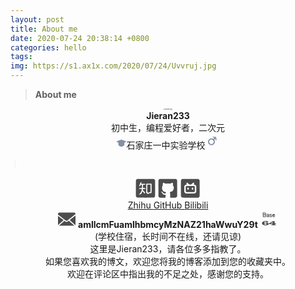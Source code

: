 ```yaml
---
layout: post
title: About me
date: 2020-07-24 20:38:14 +0800
categories: hello
tags: 
img: https://s1.ax1x.com/2020/07/24/Uvvruj.jpg
---
```


> **About me**

<center><img src="https://s1.ax1x.com/2020/07/24/Uvqi5D.jpg" alt="Uvqi5D.jpg" style="zoom:15%;" /></center>

<center><b>Jieran233</b></center>

<center>初中生，编程爱好者，二次元</center>

<center><svg fill="#8590A6" viewBox="0 0 24 24" width="1.2em" height="1.2em"><path d="M12 4L1 7.94v.588l4.153 2.73v5.166C5.158 16.758 8.028 20 12 20c3.972 0 6.808-3.116 6.85-3.576l.006-5.163 4.129-2.733.015-.586L12 4z" fill-rule="evenodd"></path></svg><span>石家庄一中实验学校</span><svg fill="#8590A6" viewBox="0 0 24 24" width="24" height="24"><path d="M8.025 15.641a3.5 3.5 0 1 1 4.95-4.95 3.5 3.5 0 0 1-4.95 4.95zm10.122-9.369a.759.759 0 0 0-.753-.753L13.322 5a.738.738 0 0 0-.744.744.757.757 0 0 0 .751.752l2.127.313c-.95.954-1.832 1.83-1.832 1.83a5.502 5.502 0 0 0-7.013 8.416 5.5 5.5 0 0 0 8.415-7.016l1.842-1.819.303 2.116a.758.758 0 0 0 .752.753.738.738 0 0 0 .744-.744l-.52-4.073z" fill-rule="evenodd"></path></svg></center>

<svg class="icon" style="width: 1em; height: 1em;vertical-align: middle;fill: currentColor;overflow: hidden;" viewBox="0 0 1024 1024" version="1.1" xmlns="http://www.w3.org/2000/svg"><path d="M504.3 64.2H521v895.3h-16.7z" fill="#BFBFBF" /></svg>

<center><svg xmlns="http://www.w3.org/2000/svg" fill="#4D4D4D" width="36" height="36" class="icon" viewBox="0 0 1024 1024"><path d="M136.8 78.8c-8.6 2.8-24 12.4-33.6 21-8.6 7.8-21.4 27.8-24.4 37.8-4.2 14-4 723.4 0 733.4 8.6 20.6 36.8 48.6 56 55.6 9 3.4 747.4 3.4 756.4 0 19.8-7.2 49-36.6 56-56.2 2.2-6 2.6-75.6 2.8-366.4 0-233.8-.6-361.4-2-366-1.2-3.8-6.6-13.8-12.2-22.2-8.2-12.2-13.4-17.4-25.8-25.6-8.4-5.8-19-11.4-23.2-12.2-4.6-1.2-163.2-1.8-374.8-1.8-293 0-368.6.6-375.2 2.6zm190 145.6c5.4 7.6 4 17.4-4.8 31.6-9.8 16-10.8 27.4-3 35 2.6 2.8 6.4 5 8.4 5s37.8.4 79.6.6c68 .4 76.6.8 82.4 3.8 9.2 5 12.6 11 12.6 22 0 7-1.2 10.8-4.8 15l-4.8 5.4-38 .2c-53.8 0-53.8 0-55.4 51.2-.6 18-1.6 42.8-2.2 55-1.2 22.8.6 31.6 7.6 36.2 1.4.8 22.2 2 46 2.6l43.2 1 8.8 6c15.4 10.8 17.8 29.2 5 37-5.8 3.6-10.2 4-51.8 4-31 0-47 .8-50.6 2.4-7 3.2-14.2 17.6-17.2 34.4-3.2 16.6-1 21.8 9.6 25.2 13.4 4.2 21.8 11.2 49 41.4 35 38.8 36.6 41 41.8 58.8 7 23.8 2.2 41.8-11.4 41.8-7.6 0-12-3-21-14.6-13.8-17.4-54.4-65.8-62-73.8-15.2-16-29.4-5.8-38.8 27.4-1.8 6.6-8.8 23.2-15.6 37-10.8 22-14 26.8-27.4 39.6-19.6 19.2-26.4 23-53.6 29.6-27.2 6.4-37 5.6-38-3.6-1-8.4 4.4-16.4 20-29 16-13 36.8-36.6 45.2-51.4 3-5.2 8.2-13.8 11.6-19 3.4-5 11.8-20.4 18.6-34.2 10-20 13.6-29.4 17.2-47 2.6-12.2 6.2-25.4 7.8-29.4 4-9.4 4-21.4.2-27-5.2-7.4-16-8.8-62.6-8.4-50.4.4-55.2-.8-57.6-13.2-1.8-10.4 5.8-24.4 16.2-29.8 7.4-3.8 11.8-4.2 56.2-4.8l48.4-.8 4.6-5c4.8-5 4.8-5 5-61.6 0-35.2-.8-59.2-2-63.2-3.8-11.2-11-14.8-30.2-14.8s-21.4 1.4-31.2 18.2c-8.2 14.4-20.6 28.8-33.2 38.8-13.2 10.4-21.6 13-28 9-8.4-5.6-5.2-23.2 8.2-43.2 4-6.4 9.2-18.6 12.2-29.6 3-10.2 7.4-23.2 10-29 2.4-5.6 6-16.8 8-24.6 5.6-23.6 24-50.8 39.4-58.4 11.2-5.4 18.6-5.4 22.4.2zm452 68.2c11.8 7.8 11.4-.8 10.8 216-.6 181-.8 198.8-4 203-7.6 10.8-9.8 11.4-53.6 12.4l-41 1-14 7.8c-7.6 4.2-21.2 13-29.8 19.4-25.8 19.2-35 19.8-43.4 3.2-11.8-23.2-23.6-33.2-39.4-33.4-8.8 0-13.6-2.8-17.2-9.8-2.6-4.8-3-33.8-2.6-208.8.4-199.8.4-203 4.4-207.4 2.2-2.4 5.8-5.2 8-6.2 2.2-.8 51.8-1.4 110-1.2 99 .4 106.6.6 111.8 4z"/><path d="M606.8 337.4c-2.4.4-6.4 3-9 5.8l-4.8 5.2-.6 156.4-.4 156.4 6.4 9.4c3.6 5.2 9.8 15.2 13.6 21.8 8 14.2 16.8 20.6 25.6 18.6 3.2-.6 13.8-7 23.6-14.2 23-17 27.8-19 50.2-20.2 16.4-1 19.2-1.8 23.6-6.2 2.8-2.8 5-6.4 5.2-8.2V505.6c0-116-.6-154.4-2.6-158.6-4.8-10.4-8.4-11-70-10.8-31.2.2-58.6.8-60.8 1.2z"/></svg><svg xmlns="http://www.w3.org/2000/svg" fill="#4D4D4D" width="36" height="36" class="icon" viewBox="0 0 1024 1024"><path d="M138.4 78c-6.4 1.4-26.4 14.2-36 22.8-8 7.2-22 29.8-24.4 39.2-1.6 6.4-2 113.2-1.6 368 .6 299.4 1 359.8 3.4 364 11 20.2 21.6 32.4 37.2 43 15.6 10.6 17.2 11.2 34.2 13.2 10.6 1.2 63.4 1.6 127.6 1.4l109.6-.6 6-6.8 6.2-6.8-1.2-25.2c-.8-15.8-.2-33.4 1.4-47.2 3-25.4 1.4-36.2-6-43.2-5-4.6-6.2-4.8-30.6-4.2-27.6.8-24 1.6-68.8-16-8.6-3.4-22.6-18-28.4-29.8-11.4-22.8-27-45-39.2-55.6-14-12.2-19.8-20.8-19.8-28.6 0-11.6 13.6-12.6 33.2-2.4 16.6 8.8 20.8 12.4 40.8 36.2 24.2 28.6 31 33.6 54 39.6 15.2 4 42.2 3 51.4-1.8 9-4.6 18-15.2 24.4-29.2 11.4-24.2 7.4-31.2-20.6-36.8-9.8-2-29.2-8-43.4-13.4-40.4-15.8-64.6-37.4-85.4-76.2-11.6-21.8-15.4-33-18.2-53.6-4.2-32.2-4.8-60.2-1.4-84 3.4-23.8 6.8-32.8 20.2-54 4-6 8.8-15.6 11-21.4 3.8-10 3.8-11.6 1-30-5.2-34.2-3.2-52.4 7.6-70.2 7.2-12.2 15-17.2 24.2-15.8 12.8 2.2 52 17.4 66.8 26.2 26 15 29 15.4 82.4 7.2 24.6-3.8 33.8-4.2 60-3.2 17 .6 41.4 3 54 5.2 38.4 6.6 49.6 5.2 73-10 6.6-4.2 17.4-9.4 24-11.6 6.6-2.2 16-5.8 21-8.2 13-6 28-5.6 35.6.8 12.4 10.4 18.6 41.4 14.4 71.6-4.4 30.6-3 39.4 8.4 53.8 3.4 4.4 11.2 19.2 17.4 33.2L775 443v78l-10 28c-15.2 43.2-36.8 73.2-66.2 92.8-13.4 8.8-57 25.4-76.8 29-28.2 5.2-33.2 12.6-22 32.2 11.2 19.4 12.4 32.8 11.6 129.6l-.6 85.8 5.4 4.6c3.6 3 9.2 5.2 16 6 5.8.8 60.2 1 120.6.6 108.4-.6 110.2-.6 119-5 24-11.6 40-27.4 51.6-50.6l5.4-11 .6-347c.4-223-.2-353.4-1.4-365-2-17-2.6-18.6-13-34-10.6-15.4-22.8-26.2-43.2-37.2-4.2-2.4-64.6-2.8-366-3.2-198.6 0-364 .4-367.6 1.4z"/></svg><svg xmlns="http://www.w3.org/2000/svg" fill="#4D4D4D" width="36" height="36" class="icon" viewBox="0 0 1024 1024"><path d="M138.8 77.8c-7.8 2-32 17.8-38.8 25.6-9.6 10.6-18.4 25-21.2 34-4.2 14.2-4.2 723.6 0 733.6 8.4 20.2 29.4 41.6 53.2 54.2 6.8 3.6 18.8 3.8 370 3.8h363l9-4.2c14-6.8 31.6-22.4 42.6-38 9.4-13.8 10-15.2 11.6-32.6 1.2-10.4 1.6-166.8 1.4-365.6-.6-317.8-.8-348.2-3.8-354.6-9.2-19.2-20.8-33-38.6-45l-17.6-12-362.4-.4c-199.2 0-365 .4-368.4 1.2zM371.2 251c4.2 1.6 22.6 18.2 44.6 39.8 29.8 29.2 39 37.2 45.4 39 10.6 3 73.2 2.8 83.2-.2 6-1.8 15.8-10.4 43.4-37.8 19.8-19.6 39.4-37.4 44-39.6 15.2-7.8 31.6-4 41 9.4 10.4 15.2 8.8 28-6 44.6-15 16.8-11 24.4 14.2 26.8 18.8 1.6 25.2 3.8 43.8 14.8 19.2 11.2 28 21 40.6 44.8L775 411v250l-9.8 19.6c-10.4 20.6-23.8 35.6-43 47.6-18.8 12-18.6 12-226.2 11.4l-189-.6-11.8-4.8c-6.4-2.6-18.6-10.2-26.8-17-16-12.8-25.6-26.4-35-49.2-4.4-11-4.4-11.4-4.4-132.2V414.6l10.4-21c8.4-16.8 13-23.4 22.6-32.2 17.2-16 39.2-26.4 59.2-28.4 27.2-2.4 31.2-9.2 15.8-27.2-5-5.8-9.6-13.4-10.2-17.2-5.2-27.4 19.4-48.2 44.4-37.6z"/><path d="M330.2 400.4c-9 1.6-15 5.4-23 15-11.4 13.4-11.2 12-11.2 120.6s-.2 105.6 11.2 122.4C318 673.8 307 673 492 673.6c90.8.4 170.6 0 177.4-.6 15.6-1.6 23.6-6.8 32.2-21l6.4-10.8V537.8c0-68-.8-105.4-2.2-109.2-3-8-15.2-22.2-22.2-25.8-5.2-2.6-26.6-3.2-175.6-3.4-93.4-.2-173.4.2-177.8 1zm78.4 70.4c9.6 4 22.8 17.8 25.2 26.6 2.8 9.8 2.8 33.4 0 43.2-2.4 8.6-11.8 20.2-20 24.6-8 4-23.6 3.6-31-1-3.6-2.2-8.4-8-11-13.6-4.2-8.4-4.8-12.4-4.8-31.8 0-21 .2-22.6 6-31.8 4-6.4 9-11.2 14.8-14.4 10.2-5.4 12.2-5.6 20.8-1.8zm206 0c20 8.2 29.2 36.4 22.2 67.4-2.8 12-4.8 16.2-10.8 22.2-7 7-8.4 7.6-18.8 7.6-19 0-30.6-9.2-36.4-29.2-3.6-12.4-2.4-37.8 2.2-46.8 5-9.6 24-24 31.6-24 2 0 6.4 1.2 10 2.8z"/></svg><br/><a href="https://www.zhihu.com/people/jie-ran-98-87">Zhihu </a><a href="https://github.com/jieran233"> GitHub </a><a href="https://space.bilibili.com/295984203"> Bilibili</a></center>

<center><svg  fill="#4D4D4D" width="28" height="28" t="1595858287981" class="icon" viewBox="0 0 1024 1024" version="1.1" xmlns="http://www.w3.org/2000/svg" p-id="1302"><path d="M628.992 607.850667c-57.749333 46.272-93.781333 69.226667-129.728 69.226667-34.517333 0-69.376-21.504-123.285333-63.509333L55.082667 895.957333l903.701333 0L632.661333 605.098667C631.466667 605.973333 630.122667 607.061333 628.992 607.850667z" p-id="1303"></path><path d="M248.405333 514.858667C172.224 456.106667 84.352 388.117333 0 321.429333L0 853.76c0 1.706667 0.810667 3.136 0.981333 4.714667l323.52-284.714667C301.056 555.456 275.904 536.106667 248.405333 514.858667z" p-id="1304"></path><path d="M1021.482667 866.133333C1022.784 862.272 1024 858.218667 1024 853.76L1024 298.837333c-101.269333 78.762667-247.829333 192.917333-340.394667 265.962667L1021.482667 866.133333z" p-id="1305"></path><path d="M960 128.021333 64 128.021333c-23.36 0-64 40.682667-64 64l0 50.432c94.378667 75.136 196.885333 154.218667 283.733333 221.205333 47.893333 36.970667 90.816 70.186667 124.693333 96.64 91.306667 71.616 91.306667 71.616 184.512-2.901333C677.226667 490.026667 904 313.557333 1024 220.224L1024 192.085333C1024 168.64 983.381333 128.021333 960 128.021333z" p-id="1306"></path></svg><span> <b>amllcmFuamlhbmcyMzNAZ21haWwuY29t</b> </span><svg fill="#4D4D4D" width="28" height="28" t="1595858419997" class="icon" viewBox="0 0 1024 1024" version="1.1" xmlns="http://www.w3.org/2000/svg" p-id="2051"><path d="M129.445 130.264a57.964 57.964 0 0 1 8.988-0.717h8.989c20.434 0 40.744 0.535 60.95 1.605a2027.625 2027.625 0 0 0 60.951 2.31h5.28c2.81 0 5.689 0.056 8.635 0.181 2.936 0.126 5.632 0.478 8.101 1.07s3.926 1.365 4.404 2.31c8.453 9.489 14.973 20.696 19.547 33.62 4.573 12.937 6.872 25.68 6.872 38.253v8.18c0 3.084-0.182 6.224-0.524 9.433-0.352 3.197-0.83 6.223-1.41 9.068-0.592 2.844-1.354 5.336-2.287 7.475-1.184 2.378-2.583 4.506-4.233 6.406-1.65 1.9-3.288 3.8-4.938 5.689v0.716c0 1.195 0.182 2.083 0.524 2.674 0.352 0.592 0.762 1.48 1.228 2.674 2.583 4.983 4.586 10.138 5.985 15.474a372.902 372.902 0 0 1 3.88 16.19 298.871 298.871 0 0 1 2.822 19.752 187.136 187.136 0 0 1 1.058 20.105c0 10.445-2.526 19.638-7.578 27.58-5.052 7.953-11.514 14.586-19.376 19.922-7.874 5.336-16.623 9.318-26.249 11.924-9.637 2.617-19.023 3.914-28.183 3.914-16.68 0-33.644-1.24-50.904-3.732a1672.162 1672.162 0 0 1-50.199-8.01 310.826 310.826 0 0 0-0.876-11.036 111.948 111.948 0 0 1-0.523-11.037 996.28 996.28 0 0 0-2.64-72.772 1646.157 1646.157 0 0 1-3.697-72.772 401.085 401.085 0 0 0-3.175-37.183c-1.65-12.459-2.469-24.735-2.469-36.83 0-2.139 0.114-4.267 0.353-6.406 0.227-2.116 0.455-4.13 0.694-6.03z m149.026 45.545c0-1.183-1.354-2.013-4.05-2.491-2.697-0.478-5.814-0.763-9.33-0.888-3.527-0.114-7.043-0.182-10.57-0.182s-5.985-0.114-7.396-0.353a383.6 383.6 0 0 0-36.989-3.197 964.324 964.324 0 0 0-36.989-0.716h-5.28c-0.238 10.205 0.183 20.4 1.23 30.606a532.297 532.297 0 0 1 2.286 30.606 938.357 938.357 0 0 0 35.579 2.139 874.76 874.76 0 0 0 35.578 0.717c6.576 0 12.504 0.057 17.795 0.182 5.28 0.125 9.74-0.535 13.392-1.957 3.64-1.422 6.45-4.153 8.453-8.18 1.991-4.029 2.993-10.195 2.993-18.501 0-1.661-0.182-3.789-0.524-6.406a296.011 296.011 0 0 0-1.229-8.18c-0.477-2.845-1.183-5.45-2.116-7.828-0.956-2.401-1.9-4.176-2.833-5.37zM253.804 272.6c-5.87 0-12.22 0.057-19.024 0.182-6.815 0.125-13.733 0.125-20.787 0a227.982 227.982 0 0 1-20.605-1.251c-6.69-0.717-12.857-1.775-18.5-3.197v4.266c0 12.812 0.057 25.68 0.182 38.605 0.114 12.937 0.762 25.68 1.934 38.252l2.822 2.14c11.503 1.194 22.949 2.377 34.35 3.56 11.388 1.195 22.948 1.775 34.702 1.775 1.877 0 4.585-0.114 8.1-0.352 3.528-0.228 7.1-0.763 10.741-1.605 3.641-0.83 6.93-1.957 9.865-3.379 2.935-1.422 4.756-3.197 5.461-5.336 0.705-0.478 1.286-1.604 1.764-3.38 0.466-1.774 0.762-3.731 0.876-5.87 0.113-2.14 0.227-4.21 0.352-6.224 0.114-2.014 0.182-3.493 0.182-4.449 0-9.967-0.83-19.444-2.469-28.467-1.65-9.011-4.107-18.147-7.395-27.397-3.755 0-7.52 0.352-11.276 1.069a61 61 0 0 1-11.275 1.058zM353.85 230.97c0-2.606 0.296-4.802 0.876-6.588 0.58-1.775 2.526-3.618 5.814-5.518a685.765 685.765 0 0 1 13.744-6.758c4.46-2.14 8.989-3.971 13.563-5.519 4.574-1.536 9.455-2.719 14.62-3.56 5.166-0.832 10.798-1.241 16.908-1.241 27.477 0 47.968 6.224 61.474 18.682 13.505 12.459 20.252 30.55 20.252 54.26 0 12.095-0.239 24.736-0.705 37.9a2221.97 2221.97 0 0 1-1.764 39.322 385.583 385.583 0 0 0-1.058 17.43c-0.239 5.928-0.478 11.629-0.705 17.079 0 1.194-0.41 2.139-1.23 2.844-0.83 0.717-1.82 1.07-2.992 1.07-0.944 0-1.877 0.125-2.821 0.352-0.478 0-1.058 0.057-1.764 0.182s-1.297 0.182-1.763 0.182c-1.411 0.24-3.061 0.421-4.938 0.535a75.03 75.03 0 0 1-4.927 0.182c-1.41 0-3.06-0.182-4.938-0.535a355.722 355.722 0 0 1-4.585-0.887h-0.706c-0.238 0-0.352-0.114-0.352-0.353-1.184-0.239-2.583-0.352-4.233-0.352l-1.763 0.352c-1.184 0-2.765 0.182-4.756 0.535a85.76 85.76 0 0 0-5.814 1.24c-3.288 0.956-7.043 1.775-11.276 2.492-4.232 0.717-8.692 1.07-13.391 1.07-11.981 0-22.312-1.776-31.005-5.337-8.692-3.561-15.849-8.362-21.492-14.415-5.632-6.053-9.865-13.165-12.687-21.357-2.821-8.18-4.232-16.907-4.232-26.157 0-1.661 0.353-4.449 1.058-8.363 0.705-3.914 1.707-8.01 2.992-12.276 1.286-4.267 2.754-8.18 4.404-11.742 1.638-3.561 3.401-5.928 5.279-7.123l5.28-2.844 4.232-2.492v0.353c2.821-1.661 6.223-3.14 10.217-4.449 3.993-1.297 8.215-2.31 12.686-3.026 4.46-0.717 8.807-1.24 13.039-1.605 4.233-0.352 7.748-0.534 10.57-0.534 4.699 0 9.102 0.239 13.21 0.716 4.107 0.478 8.157 0.956 12.151 1.423l4.574 1.07c0.933 0 1.82 0.124 2.64 0.352 0.819 0.239 1.706 0.353 2.64 0.353 0.466-1.662 0.648-3.323 0.523-4.984a61.275 61.275 0 0 1-0.171-4.63c0-2.845-0.296-6.054-0.876-9.603a235.752 235.752 0 0 0-1.934-10.32c-5.871-2.606-12.334-5.097-19.377-7.475-7.043-2.367-13.505-3.562-19.376-3.562a70.238 70.238 0 0 0-25.19 4.631c-8.101 3.084-14.746 5.69-19.9 7.828v-0.353l-3.175 2.14c-1.183 0.955-2.287 1.547-3.345 1.774-1.058 0.24-2.412 0.353-4.05 0.353l-2.116-0.353c-0.706 0-1.298-0.113-1.764-0.352-0.478 0-0.944-0.114-1.41-0.353l-1.412-1.422c-1.877-6.167-2.821-11.981-2.821-17.431v-2.833z m102.878 106.393c0.227-4.505 0.466-9.068 0.705-13.698 0.228-4.631 0.58-8.01 1.058-10.138-1.41-0.478-3.993-0.887-7.748-1.24a187.688 187.688 0 0 0-11.98-0.717c-4.233-0.114-8.227-0.227-11.982-0.353-3.754-0.113-6.11-0.182-7.042-0.182-5.166 0-9.398 0.182-12.687 0.535-3.288 0.353-5.927 1.252-7.93 2.674-2.002 1.422-3.345 3.379-4.05 5.87-0.706 2.493-1.059 5.872-1.059 10.138 0 10.912 2.936 18.569 8.807 22.95 5.87 4.391 15.03 6.587 27.477 6.587 2.822 0 6.872-0.296 12.152-0.887s9.682-1.48 13.21-2.674c0-1.422 0.056-3.14 0.17-5.154a93.83 93.83 0 0 1 0.523-5.871v-2.845c0-0.478 0.057-1 0.182-1.604 0.114-0.592 0.171-1.126 0.171-1.604v-1.787z m65.877 17.079l-0.364-0.706 0.353 0.353v0.353z m23.95-128.103c3.994-2.366 7.339-4.21 10.036-5.518a177.352 177.352 0 0 1 8.283-3.732l5.279-1.775v-0.353c2.344-0.944 5.165-1.775 8.454-2.491 3.288-0.717 6.223-1.07 8.806-1.07 20.9 0 39.458 5.223 55.66 15.656 1.877 0.956 3.812 2.253 5.814 3.914 1.991 1.661 3.573 3.083 4.756 4.267 0.466 0.477 1.41 1.308 2.822 2.491 1.41 1.195 2.343 2.014 2.821 2.492v0.353c0 0.239 0.057 0.42 0.171 0.534 0.114 0.126 0.182 0.296 0.182 0.535l0.353 2.845-0.353 3.56a148.646 148.646 0 0 1-1.764 5.69 28.483 28.483 0 0 1-2.821 6.053 16.928 16.928 0 0 1-4.403 4.801c-1.764 1.309-3.823 1.957-6.167 1.957-2.822 0-6.11-1.297-9.865-3.914-3.766-2.605-6.929-5.21-9.512-7.828l-4.232-3.56c-0.705 0-1.297-0.24-1.764-0.718h0.353l-7.748-2.139a123.41 123.41 0 0 0-11.799-3.561c-3.88-0.944-7.93-1.422-12.151-1.422l-3.527 0.353c-3.994 1.194-7.749 3.8-11.276 7.827-3.527 4.04-5.28 7.715-5.28 11.037 0 4.267 1.059 7.77 3.175 10.502 2.117 2.73 4.927 4.983 8.454 6.758 3.527 1.775 7.452 3.152 11.799 4.096 4.346 0.956 8.863 1.9 13.562 2.844 7.987 1.195 16.145 3.084 24.485 5.69 8.329 2.616 14.848 6.291 19.547 11.036 2.344 2.378 4.233 4.926 5.632 7.646 1.41 2.73 2.697 5.757 3.88 9.08l2.116 6.405v-0.353a40.028 40.028 0 0 1 2.287 6.94c0.58 2.492 0.876 5.04 0.876 7.646l-0.353 4.984c-0.944 9.967-3.584 18.273-7.93 24.906-4.346 6.644-12.151 12.697-23.427 18.147-0.478 0.24-3.288 1.07-8.453 2.492-5.166 1.422-11.162 2.617-17.966 3.561l-1.058 0.353h-3.174c-9.16 0-18.5-1.183-28.013-3.561-9.511-2.367-17.783-6.053-24.837-11.037-0.24 0-0.876-0.239-1.934-0.716a59.904 59.904 0 0 1-2.287-1.07l-3.175-2.139c-1.877-1.183-3.64-2.844-5.28-4.983-1.649-2.14-3.287-4.267-4.926-6.406l-3.174-3.561-4.927-7.828a384.07 384.07 0 0 1 1.411-8.716c0.467-2.719 1.058-4.801 1.764-6.223 0.466-2.845 1.82-5.211 4.05-7.123 2.23-1.9 4.984-3.436 8.283-4.63l0.706 0.716c2.343 1.9 4.403 3.857 6.166 5.871 1.764 2.014 3.573 4.335 5.462 6.94h-0.353c1.41 0.478 2.4 1.252 2.992 2.31 0.58 1.07 0.876 1.957 0.876 2.674 6.11 4.04 13.563 7.953 22.37 11.742 8.806 3.8 17.441 5.689 25.895 5.689 1.172 0 3.05-0.24 5.632-0.717 2.583-0.478 4.927-1.422 7.043-2.844 1.877-2.606 3.527-5.69 4.926-9.25 1.411-3.562 2.117-6.998 2.117-10.32 0-2.14-0.125-4.096-0.353-5.871a37.588 37.588 0 0 0-1.058-5.154l-0.706-2.14-1.763-1.774c0-0.24-0.17-0.535-0.523-0.888-0.353-0.352-0.649-0.648-0.877-0.887-4.46-1.661-8.806-2.97-13.039-3.914a220.672 220.672 0 0 0-13.038-2.492c-5.166-0.944-10.275-1.9-15.326-2.844-5.052-0.945-9.569-2.367-13.563-4.267h0.353a44.915 44.915 0 0 1-14.097-7.475c-4.233-3.322-7.93-7.054-11.093-11.207-3.175-4.153-5.632-8.545-7.396-13.164-1.763-4.631-2.64-8.955-2.64-12.994 0-3.561 0.41-7.407 1.23-11.56 0.818-4.152 2.161-8.01 4.05-11.56 1.172-0.716 1.877-1.422 2.116-2.138 0.228-0.717 0.467-1.423 0.705-2.14h-0.352c0-0.227 0.057-0.295 0.182-0.182 0.114 0.126 0.182 0.057 0.182-0.182 0.466-1.183 1.058-2.491 1.763-3.914s1.639-2.491 2.822-3.197l7.054-3.89z m141.62 75.799c0-7.828 0.352-15.656 1.058-23.484 0.705-8.306 3.22-16.372 7.577-24.2a85.544 85.544 0 0 1 16.384-20.992c6.577-6.167 13.915-11.15 22.016-14.95 8.101-3.79 16.384-5.69 24.838-5.69 7.282 0 13.676 0.24 19.194 0.717 5.518 0.478 12.038 2.014 19.547 4.63 0.228 0.24 0.82 0.593 1.764 1.07 0.705 0.478 1.524 0.888 2.469 1.24 0.933 0.353 2.23 0.888 3.88 1.605 2.582 1.195 6.52 3.914 11.798 8.18 5.28 4.267 10.445 9.25 15.497 14.95 5.052 5.69 9.273 11.743 12.686 18.148 3.402 6.406 4.63 12.573 3.698 18.5 0 1.423-0.114 3.198-0.353 5.337s-0.478 4.267-0.705 6.406a361.896 361.896 0 0 1-0.706 5.87c-0.239 1.775-0.478 3.152-0.705 4.096 0 1.9-0.944 3.323-2.822 4.267-1.877 0.956-4.05 1.604-6.52 1.957a54.755 54.755 0 0 1-7.747 0.535h-8.284c-16.907 0-32.995-0.353-48.264-1.07a2108.62 2108.62 0 0 1-48.265-2.844c1.639 8.306 3.345 15.007 5.109 20.104 1.764 5.11 4.87 10.616 9.33 16.544l-0.353-0.717c7.51 4.04 14.905 7.236 22.198 9.603 7.282 2.378 14.677 3.561 22.198 3.561 5.632 0 10.798-0.648 15.508-1.957 4.7-1.297 8.863-2.844 12.504-4.63 3.641-1.776 6.816-3.619 9.512-5.519 2.697-1.9 4.87-3.561 6.52-4.983a129.8 129.8 0 0 0 5.984-4.267 50.069 50.069 0 0 1 2.47-1.775c2.343 0 4.232 1.07 5.631 3.197 1.411 2.14 2.47 4.506 3.175 7.123a36.471 36.471 0 0 1 1.228 8.01c0.114 2.73 0.183 4.573 0.183 5.518v7.828c0 0.478-0.057 1.07-0.183 1.775-0.125 0.716-0.648 1.308-1.581 1.775-8.932 8.783-17.909 15.485-26.954 20.104-9.045 4.63-20.139 6.94-33.291 6.94-21.38 0-39.402-4.562-54.079-13.698-14.677-9.125-26.362-23.427-35.055-42.883a470.398 470.398 0 0 1-5.461-16.907c-1.752-5.803-2.628-12.14-2.628-19.024z m123.3-32.745l-0.705-0.353c-4.232-4.506-8.34-7.942-12.333-10.32-3.994-2.366-8.17-4.096-12.505-5.154-4.346-1.07-8.931-1.718-13.744-1.957a332.541 332.541 0 0 0-15.679-0.353c-1.877 0-4.107 0.478-6.69 1.423a41.762 41.762 0 0 0-7.577 3.732 59.808 59.808 0 0 0-7.043 5.165c-2.23 1.9-3.823 3.914-4.756 6.053 13.858 0.717 27.534 1.365 41.04 1.957 13.505 0.592 27.067 0.888 40.687 0.888h1.763l-2.458-1.081z m-592.52 474.34c26.374-18.649 60.95-27.979 103.731-27.979 46.558 0 85.698 7.475 117.407 22.414 31.71 14.94 47.56 33.417 47.56 55.422 0 22.585-18.66 41.847-55.99 57.776s-82.546 23.893-135.635 23.893c-59.858 0-109.58-11.207-149.14-33.621-39.56-22.414-59.346-50.586-59.346-84.526 0-37.876 21.356-69.87 64.08-95.994 42.711-26.123 94.981-39.185 156.796-39.185 39.106 0 74.115 5.564 105.017 16.68s46.353 23.745 46.353 37.877c0 18.067-20.878 27.101-62.612 27.101-22.482 0-41.176-1.968-56.08-5.905 0.796-4.403 1.205-8.055 1.205-10.945 0-17.146-16.167-25.714-48.503-25.714-27.41 0-46.729 6.201-57.97 18.591-11.252 12.402-16.873 33.77-16.873 64.114z m73.114 9.386c-19.957 0-36.75 4.141-50.404 12.424-13.653 8.283-20.469 18.5-20.469 30.664 0 11.582 6.247 21.14 18.751 28.672 12.493 7.532 28.444 11.298 47.82 11.298 44.84 0 67.255-14.132 67.255-42.394 0-12.163-5.757-21.982-17.283-29.446-11.526-7.486-26.75-11.218-45.67-11.218z m537.03-122.846v130.833h87.382L887.41 800.2h-58.311v11.81l93.923 55.421h-317.03l105.62-55.42V800.2H498.483V755.54l221.218-125.269H829.1zM711.613 761.105V686.74l-126.26 74.365h126.26z" p-id="2052"></path></svg><br/><span>(学校住宿，长时间不在线，还请见谅)</span></center>



<center>这里是Jieran233，请各位多多指教了。<br/>如果您喜欢我的博文，欢迎您将我的博客添加到您的收藏夹中。<br/>欢迎在评论区中指出我的不足之处，感谢您的支持。</center>

